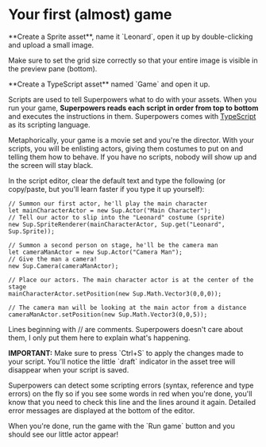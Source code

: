 # Your first (almost) game

<div class="action">
<p>**Create a Sprite asset**, name it `Leonard`, open it up by double-clicking and upload a small image.  
</div>

Make sure to set the grid size correctly so that your entire image is visible in the preview pane (bottom).

<div class="action">
<p>**Create a TypeScript asset** named `Game` and open it up.
</div>

Scripts are used to tell Superpowers what to do with your assets. When you run your game, **Superpowers reads each script in order from top to bottom** and executes the instructions in them. Superpowers comes with <a href="http://www.typescriptlang.org/" target="_blank">TypeScript</a> as its scripting language.

Metaphorically, your game is a movie set and you're the director. With your scripts, you will be enlisting actors, giving them costumes to put on and telling them how to behave. If you have no scripts, nobody will show up and the screen will stay black.


<div class="action">
<p>In the script editor, clear the default text and type the following (or copy/paste, but you'll learn faster if you type it up yourself):
</div>

```
// Summon our first actor, he'll play the main character
let mainCharacterActor = new Sup.Actor("Main Character");
// Tell our actor to slip into the "Leonard" costume (sprite)
new Sup.SpriteRenderer(mainCharacterActor, Sup.get("Leonard", Sup.Sprite));

// Summon a second person on stage, he'll be the camera man
let cameraManActor = new Sup.Actor("Camera Man");
// Give the man a camera!
new Sup.Camera(cameraManActor);

// Place our actors. The main character actor is at the center of the stage
mainCharacterActor.setPosition(new Sup.Math.Vector3(0,0,0));

// The camera man will be looking at the main actor from a distance
cameraManActor.setPosition(new Sup.Math.Vector3(0,0,5));
```

<p>Lines beginning with // are comments. Superpowers doesn't care about them, I only put them here to explain what's happening.</p>

<div class="note">
  <p><b>IMPORTANT:</b> Make sure to press `Ctrl+S` to apply the changes made to your script. You'll notice the little `draft` indicator in the asset tree will disappear when your script is saved.</p>
</div>

<p>Superpowers can detect some scripting errors (syntax, reference and type errors) on the fly so if you see some words in red when you're done, you'll know that you need to check this line and the lines around it again. Detailed error messages are displayed at the bottom of the editor.</p>

<p>When you're done, run the game with the `Run game` button and you should see our little actor appear!</p>
